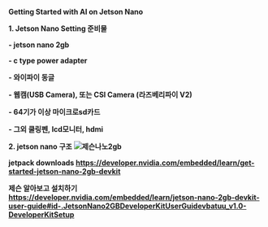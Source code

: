 <b> Getting Started with AI on Jetson Nano

<b> 1. Jetson Nano Setting 준비물
  
<b>      - jetson nano 2gb
  
<b>      - c type power adapter
  
<b>      - 와이파이 동글
  
<b>      - 웹캠(USB Camera), 또는 CSI Camera (라즈베리파이 V2)
  
<b>      - 64기가 이상 마이크로sd카드
  
<b>      - 그외 쿨링펜, lcd모니터, hdmi 
  
<b> 2. jetson nano 구조
![제슨나노2gb](https://user-images.githubusercontent.com/92077615/196316580-70196b49-9d94-448b-a90d-ea7c82841e6e.jpg)

<b> jetpack downloads https://developer.nvidia.com/embedded/learn/get-started-jetson-nano-2gb-devkit
  
<b> 제슨 알아보고 설치하기
  https://developer.nvidia.com/embedded/learn/jetson-nano-2gb-devkit-user-guide#id-.JetsonNano2GBDeveloperKitUserGuidevbatuu_v1.0-DeveloperKitSetup
